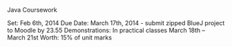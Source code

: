 Java Coursework

Set: Feb 6th, 2014
Due Date: March 17th, 2014 - submit zipped BlueJ project to Moodle by 23.55
Demonstrations: In practical classes March 18th – March 21st
Worth: 15% of unit marks